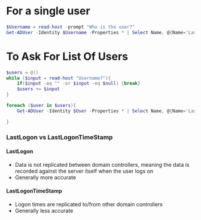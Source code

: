# For a single user
```powershell
$Username = read-host -prompt "Who is the user?"
Get-ADUser -Identity $Username -Properties * | Select Name, @{Name='LastLogon';Expression={[DateTime]::FromFileTime($_.LastLogon)}},@{Name='lastLogonTimestamp';Expression={[DateTime]::FromFileTime($_.lastLogonTimestamp)}}
```

# To Ask For List Of Users

```powershell
$users = @()
while ($input = read-host "Username?"){
    if($input -eq "" -or $input -eq $null) {break}
    $users += $input
}

foreach ($user in $users){
    Get-ADUser -Identity $User -Properties * | Select Name, @{Name='LastLogon';Expression={[DateTime]::FromFileTime($_.LastLogon)}},@{Name='lastLogonTimestamp';Expression={[DateTime]::FromFileTime($_.lastLogonTimestamp)}}

}
```

### LastLogon vs LastLogonTimeStamp
#### LastLogon 
- Data is not replicated between domain controllers, meaning the data is recorded against the server itself when the user logs on
- Generally more accurate

#### LastLogonTimeStamp 
- Logon times are replicated to/from other domain controllers
- Generally less accurate
